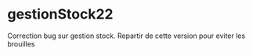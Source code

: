 # gestionStock22
Correction bug sur gestion stock. Repartir de cette version pour eviter les brouilles
